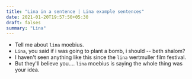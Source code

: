 ```yaml
---
title: "Lina in a sentence | Lina example sentences"
date: 2021-01-20T19:57:50+05:30
draft: falses
summary: "Lina"
---
```

- Tell me about `lina` moebius.
- `Lina`, you said if i was going to plant a bomb, i should -- beth shalom?
- I haven't seen anything like this since the `lina` wertmuller film festival.
- But they'll believe you.... `lina` moebius is saying the whole thing was your idea.
                 
